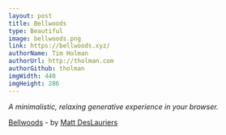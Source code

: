 ```yaml
---
layout: post
title: Bellwoods
type: Beautiful
image: bellwoods.png
link: https://bellwoods.xyz/
authorName: Tim Holman
authorUrl: http://tholman.com
authorGithub: tholman
imgWidth: 440
imgHeight: 286
---
```


_A minimalistic, relaxing generative experience in your browser._

[Bellwoods](https://bellwoods.xyz/) - by [Matt DesLauriers](https://www.instagram.com/mattdesl_art/)

